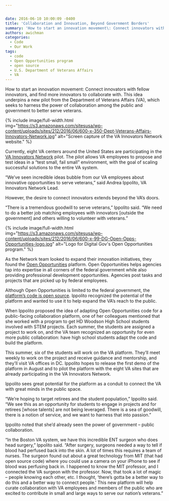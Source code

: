 ```yaml
---


date: 2016-06-10 10:00:09 -0400
title: 'Collaboration and Innovation, Beyond Government Borders'
summary: 'How to start an innovation movement\: Connect innovators with fellow innovators, and find more innovators to collaborate with. This idea underpins a new pilot from the Department of Veterans Affairs (VA), which seeks to harness the power of collaboration among the public and government to better serve veterans.'
authors: awichman
categories:
  - Code
  - Our Work
tags:
  - code
  - Open Opportunities program
  - open source
  - U.S. Department of Veterans Affairs
  - VA
---
```


How to start an innovation movement: Connect innovators with fellow innovators, and find more innovators to collaborate with. This idea underpins a new pilot from the Department of Veterans Affairs (VA), which seeks to harness the power of collaboration among the public and government to better serve veterans.


{% include image/full-width.html img="https://s3.amazonaws.com/sitesusa/wp-content/uploads/sites/212/2016/06/600-x-350-Dept-Veterans-Affairs-Innovators-Network.jpg" alt="Screen capture of the VA Innovators Network website." %}

Currently, eight VA centers around the United States are participating in the [VA Innovators Network](http://www.innovation.va.gov/innovatorsnetwork/) pilot. The pilot allows VA employees to propose and test ideas in a “test small, fail small” environment, with the goal of scaling successful solutions to the entire VA system.

“We’ve seen incredible ideas bubble from our VA employees about innovative opportunities to serve veterans,” said Andrea Ippolito, VA Innovators Network Lead.

However, the desire to connect innovators extends beyond the VA’s doors.

“There is a tremendous goodwill to serve veterans,” Ippolito said. “We need to do a better job matching employees with innovators [outside the government] and others willing to volunteer with veterans.”


{% include image/full-width.html img="https://s3.amazonaws.com/sitesusa/wp-content/uploads/sites/212/2016/06/600-x-99-DG-Open-Opps-Opportunities-logo.jpg" alt="Logo for Digital Gov's Open Opportunities program." %}

As the Network team looked to expand their innovation initiatives, they found the [Open Opportunities](https://openopps.WHATEVER/) platform. Open Opportunities helps agencies tap into expertise in all corners of the federal government while also providing professional development opportunities. Agencies post tasks and projects that are picked up by federal employees.

Although Open Opportunities is limited to the federal government, the [platform’s code is open source](https://www.WHATEVER/2016/01/14/why-people-contribute-to-federal-tech-projects-and-how-you-can-provide-a-good-experience/). Ippolito recognized the potential of the platform and wanted to use it to help expand the VA’s reach to the public.

When Ippolito proposed the idea of adapting Open Opportunities code for a public-facing collaboration platform, one of her colleagues mentioned that she worked with a program to get HD Woodson High School students involved with STEM projects. Each summer, the students are assigned a project to work on, and the VA team recognized an opportunity for even more public collaboration: have high school students adapt the code and build the platform.

This summer, six of the students will work on the VA platform. They’ll meet weekly to work on the project and receive guidance and mentorship, and they’ll visit VA offices in DC. Ippolito hopes to release the first demo of the platform in August and to pilot the platform with the eight VA sites that are already participating in the VA Innovators Network.

Ippolito sees great potential for the platform as a conduit to connect the VA with great minds in the public space.

“We’re hoping to target retirees and the student population,” Ippolito said. “We see this as an opportunity for students to engage in projects and for retirees [whose talents] are not being leveraged. There is a sea of goodwill, there is a notion of service, and we want to harness that into passion.”

Ippolito noted that she’d already seen the power of government &#8211; public collaboration.

“In the Boston VA system, we have this incredible ENT surgeon who does head surgery,” Ippolito said. “After surgery, surgeons needed a way to tell if blood had perfused back into the skin. A lot of times this requires a team of nurses. The surgeon found out about a great technology from MIT (that had open source code) where you could use a camera on your iPhone to see if blood was perfusing back in. I happened to know the MIT professor, and I connected the VA surgeon with the professor. Now, that took a lot of magic &#8211; people knowing each other, etc. I thought, ‘there’s gotta be a better way to do this and a better way to connect people.’ This new platform will help curate collaboration with VA employees and members of the public who are excited to contribute in small and large ways to serve our nation’s veterans.”
